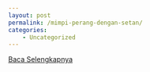 ```yaml
---
layout: post
permalink: /mimpi-perang-dengan-setan/
categories:
    - Uncategorized
---
```


[Baca Selengkapnya](/01)